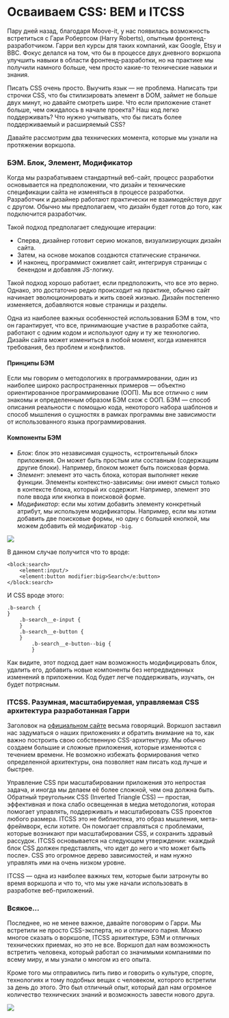 # Осваиваем CSS: BEM и ITCSS

Пару дней назад, благодаря Moove-it, у нас появилась возможность встретиться с
Гари Робертсом (Harry Roberts), опытным фронтенд-разработчиком. Гарри вел курсы
для таких компаний, как Google, Etsy и BBC. Фокус делался на том, что бы в
процессе двух дневного воркшопа улучшить навыки в области фронтенд-разработки,
но на практике мы получили намного больше, чем просто какие-то технические
навыки и знания.

Писать CSS очень просто. Выучить язык — не проблема. Написать три строчки CSS,
что бы стилизировать элемент в DOM, займет не больше двух минут, но давайте
смотреть шире. Что если приложение станет больше, чем ожидалось в начале
проекта? Наш код легко поддерживать? Что нужно учитывать, что бы писать более
поддерживаемый и расширяемый CSS?

Давайте рассмотрим два технических момента, которые мы узнали на протяжении
воркшопа.


### БЭМ. Блок, Элемент, Модификатор

Когда мы разрабатываем стандартный веб-сайт, процесс разработки основывается на
предположении, что дизайн и технические спецификации сайта не изменяться в
процессе разработки. Разработчик и дизайнер работают практически не взаимодействуя
друг с другом. Обычно мы предполагаем, что дизайн будет готов до того, как
подключится разработчик.

Такой подход предполагает следующие итерации:

* Сперва, дизайнер готовит серию мокапов, визуализирующих дизайн сайта.
* Затем, на основе мокапов создаются статические странички.
* И наконец, программист оживляет сайт, интегрируя страницы с бекендом и добавляя
  JS-логику.

Такой подход хорошо работает, если предположить, что все это верно. Однако,
это достаточно редко происходит на практике, обычно сайт начинает эволюционировать
и жить своей жизнью. Дизайн постепенно изменяется, добавляются новые страницы и
разделы.

Одна из наиболее важных особенностей использования БЭМ в том, что он гарантирует,
что все, принимающие участие в разработке сайта, работают с одним кодом и
используют одну и ту же технологию. Дизайн сайта может измениться в любой момент,
когда изменятся требования, без проблем и конфликтов.


#### Принципы БЭМ

Если мы говорим о методологиях в программировании, один из наиболее широко
распространенных примеров — объектно ориентированное программирование (ООП).
Мы все отлично с ним знакомы и определенным образом БЭМ схож с ООП. БЭМ — способ
описания реальности с помощью кода, некоторого набора шаблонов и способ мышления
о сущностях в рамках программы вне зависимости от использованного языка
программирования.


#### Компоненты БЭМ

* *Блок*: блок это независимая сущность, «строительный блок» приложения. Он может
  быть простым или составным (содержащим другие блоки). Например, блоком может
  быть поисковая форма.
* *Элемент*: элемент это часть блока, которая выполняет некие функции. Элементы
  контекстно-зависимы: они имеют смысл только в контексте блока, который их
  содержит. Например, элемент это поле ввода или кнопка в поисковой форме.
* *Модификатор*: если мы хотим добавить элементу конкретный атрибут, мы используем
  модификаторы. Например, если мы хотим добавить две поисковые формы, но одну с
  большей кнопкой, мы можем добавить ей модификатор `-big`.

![][1]

В данном случае получится что то вроде:

    <block:search>
        <element:input/>
        <element:button modifier:big>Search</e:button>
    </block:search>

И CSS вроде этого:

    .b-search {
    }
        .b-search__e-input {
        }
        .b-search__e-button {
        }
            .b-search__e-button--big {
            }

Как видите, этот подход дает нам возможность модифицировать блок, удалить его,
добавить новые компоненты без непредвиденных изменений в приложении. Код будет
легче поддерживать, изучать, он будет потрясным.


### ITCSS. Разумная, масштабируемая, управляемая CSS архитектура разработанная Гарри

Заголовок на [официальном сайте][2] весьма говорящий. Воркшоп заставил нас
задуматься о наших приложениях и обратить внимание на то, как важно построить
свою собственную CSS-архитектуру. Мы обычно создаем большие и сложные приложения,
которые изменяются с течением времени. Не возможно избежать формирования четко
определенной архитектуры, она позволяет нам писать код лучше и быстрее.

Управление CSS при масштабировании приложения это непростая задача, и иногда
мы делаем её более сложной, чем она должна быть. Обратный треугольник CSS
(Inverted Triangle CSS) — простая, эффективная и пока слабо освещенная в медиа
методология, которая помогает управлять, поддерживать и масштабировать CSS
проектов любого размера. ITCSS это не библиотека, это образ мышления,
мета-фреймворк, если хотите. Он помогает справляться с проблемами, которые
возникают при масштабировании CSS, и сохранить здравый рассудок. ITCSS
основывается на следующем утверждении: «каждый блок CSS должен представлять,
что идет до него и что может быть после». CSS это огромное дерево зависимостей,
и нам нужно управлять ими на очень низком уровне.

ITCSS — одна из наиболее важных тем, которые были затронуты во время воркшопа и
что то, что мы уже начали использовать в разработке веб-приложений.


### Всякое…

Последнее, но не менее важное, давайте поговорим о Гарри. Мы встретили
не просто CSS-эксперта, но и отличного парня. Можно многое сказать о воркшопе,
ITCSS архитектуре, БЭМ и отличных технических приемах, но это не все.
Воркшоп дал нам возможность встретить человека, который работал со значимыми
компаниями по всему миру, и мы узнали о многом из его опыта.

Кроме того мы отправились пить пиво и говорить о культуре, спорте, технологиях
и тому подобных вещах с человеком, которого встретили за день до этого. Это был
отличный опыт, который дал нам огромное количество технических знаний и
возможность завести нового друга.

![][3]

 [1]: img/P04PTRZ.png
 [2]: http://itCSS.io/ "ITCSS"
 [3]: img/Mj5Mv41.jpg
